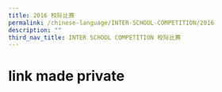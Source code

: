 ```yaml
---
title: 2016 校际比赛
permalink: /chinese-language/INTER-SCHOOL-COMPETITION/2016
description: ""
third_nav_title: INTER SCHOOL COMPETITION 校际比赛
---
```

# link made private
